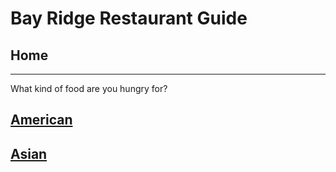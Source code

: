 # Bay Ridge Restaurant Guide
## Home
---
What kind of food are you hungry for?
## [American](american/american.md)
## [Asian]()